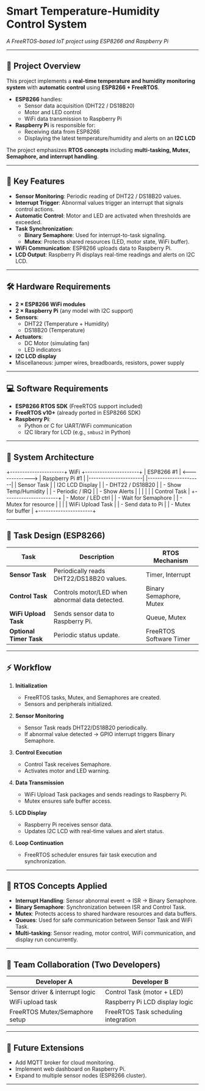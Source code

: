 # Smart Temperature-Humidity Control System  
*A FreeRTOS-based IoT project using ESP8266 and Raspberry Pi*  

---

## 📖 Project Overview
This project implements a **real-time temperature and humidity monitoring system** with **automatic control** using **ESP8266 + FreeRTOS**.  

- **ESP8266** handles:
  - Sensor data acquisition (DHT22 / DS18B20)
  - Motor and LED control
  - WiFi data transmission to Raspberry Pi  
- **Raspberry Pi** is responsible for:
  - Receiving data from ESP8266
  - Displaying the latest temperature/humidity and alerts on an **I2C LCD**  

The project emphasizes **RTOS concepts** including **multi-tasking, Mutex, Semaphore, and interrupt handling**.  

---

## 🎯 Key Features
- **Sensor Monitoring**: Periodic reading of DHT22 / DS18B20 values.  
- **Interrupt Trigger**: Abnormal values trigger an interrupt that signals control actions.  
- **Automatic Control**: Motor and LED are activated when thresholds are exceeded.  
- **Task Synchronization**:  
  - **Binary Semaphore**: Used for interrupt-to-task signaling.  
  - **Mutex**: Protects shared resources (LED, motor state, WiFi buffer).  
- **WiFi Communication**: ESP8266 uploads data to Raspberry Pi.  
- **LCD Output**: Raspberry Pi displays real-time readings and alerts on I2C LCD.  

---

## 🛠️ Hardware Requirements
- **2 × ESP8266 WiFi modules**  
- **2 × Raspberry Pi** (any model with I2C support)  
- **Sensors**:  
  - DHT22 (Temperature + Humidity)  
  - DS18B20 (Temperature)  
- **Actuators**:  
  - DC Motor (simulating fan)  
  - LED indicators  
- **I2C LCD display**  
- Miscellaneous: jumper wires, breadboards, resistors, power supply  

---

## 💻 Software Requirements
- **ESP8266 RTOS SDK** (FreeRTOS support included)  
- **FreeRTOS v10+** (already ported in ESP8266 SDK)  
- **Raspberry Pi**:
  - Python or C for UART/WiFi communication  
  - I2C library for LCD (e.g., `smbus2` in Python)  

---

## 📡 System Architecture

+----------------------+ WiFi +----------------------+
| ESP8266 #1 | <-------------> | Raspberry Pi #1 |
|----------------------| |----------------------|
| Sensor Task | | I2C LCD Display |
| - DHT22 / DS18B20 | | - Show Temp/Humidity |
| - Periodic / IRQ | | - Show Alerts |
| | | |
| Control Task | +----------------------+
| - Motor / LED ctrl |
| - Wait for Semaphore |
| - Mutex for resource |
| |
| WiFi Upload Task |
| - Send data to Pi |
| - Mutex for buffer |
+----------------------+


---

## 🔄 Task Design (ESP8266)

| Task | Description | RTOS Mechanism |
|------|-------------|----------------|
| **Sensor Task** | Periodically reads DHT22/DS18B20 values. | Timer, Interrupt |
| **Control Task** | Controls motor/LED when abnormal data detected. | Binary Semaphore, Mutex |
| **WiFi Upload Task** | Sends sensor data to Raspberry Pi. | Queue, Mutex |
| **Optional Timer Task** | Periodic status update. | FreeRTOS Software Timer |

---

## ⚡ Workflow

1. **Initialization**  
   - FreeRTOS tasks, Mutex, and Semaphores are created.  
   - Sensors and peripherals initialized.  

2. **Sensor Monitoring**  
   - Sensor Task reads DHT22/DS18B20 periodically.  
   - If abnormal value detected → GPIO interrupt triggers Binary Semaphore.  

3. **Control Execution**  
   - Control Task receives Semaphore.  
   - Activates motor and LED warning.  

4. **Data Transmission**  
   - WiFi Upload Task packages and sends readings to Raspberry Pi.  
   - Mutex ensures safe buffer access.  

5. **LCD Display**  
   - Raspberry Pi receives sensor data.  
   - Updates I2C LCD with real-time values and alert status.  

6. **Loop Continuation**  
   - FreeRTOS scheduler ensures fair task execution and synchronization.  

---

## 🔧 RTOS Concepts Applied
- **Interrupt Handling**: Sensor abnormal event → ISR → Binary Semaphore.  
- **Binary Semaphore**: Synchronization between ISR and Control Task.  
- **Mutex**: Protects access to shared hardware resources and data buffers.  
- **Queues**: Used for safe communication between Sensor Task and WiFi Task.  
- **Multi-tasking**: Sensor reading, motor control, WiFi communication, and display run concurrently.  

---

## 👥 Team Collaboration (Two Developers)
| Developer A | Developer B |
|-------------|-------------|
| Sensor driver & interrupt logic | Control Task (motor + LED) |
| WiFi upload task | Raspberry Pi LCD display logic |
| FreeRTOS Mutex/Semaphore setup | FreeRTOS Task scheduling integration |

---

## 🚀 Future Extensions
- Add MQTT broker for cloud monitoring.  
- Implement web dashboard on Raspberry Pi.  
- Expand to multiple sensor nodes (ESP8266 cluster).  

---


